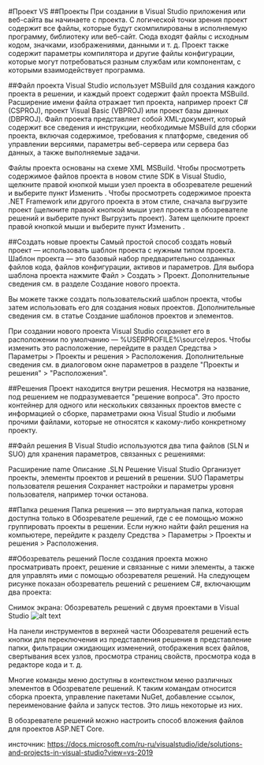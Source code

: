 #Проект VS
##Проекты
При создании в Visual Studio приложения или веб-сайта вы начинаете с проекта.
С логической точки зрения проект содержит все файлы,
которые будут скомпилированы в исполняемую программу,
библиотеку или веб-сайт. Сюда входят файлы с исходным кодом, значками, изображениями, данными и т. д.
Проект также содержит параметры компилятора и другие файлы конфигурации, которые могут потребоваться разным службам или компонентам,
с которыми взаимодействует программа.

##Файл проекта
Visual Studio использует MSBuild для создания каждого проекта в решении, и каждый проект содержит файл проекта MSBuild.
Расширение имени файла отражает тип проекта, например проект C# (CSPROJ), проект Visual Basic (VBPROJ) или проект базы данных (DBPROJ).
Файл проекта представляет собой XML-документ, который содержит все сведения и инструкции,
необходимые MSBuild для сборки проекта, включая содержимое, требования к платформе, сведения об управлении версиями,
параметры веб-сервера или сервера баз данных, а также выполняемые задачи.

Файлы проекта основаны на схеме XML MSBuild.
Чтобы просмотреть содержимое файлов проекта в новом стиле SDK в Visual Studio,
щелкните правой кнопкой мыши узел проекта в обозревателе решений и выберите пункт Изменить <projectname>.
Чтобы просмотреть содержимое проекта .NET Framework или другого проекта в этом стиле,
сначала выгрузите проект (щелкните правой кнопкой мыши узел проекта в обозревателе решений и выберите пункт Выгрузить проект).
Затем щелкните проект правой кнопкой мыши и выберите пункт Изменить <projectname> .

##Создать новые проекты
Самый простой способ создать новый проект — использовать шаблон проекта с нужным типом проекта.
Шаблон проекта — это базовый набор предварительно созданных файлов кода, файлов конфигурации, активов и параметров.
Для выбора шаблона проекта нажмите Файл > Создать > Проект. Дополнительные сведения см. в разделе Создание нового проекта.

Вы можете также создать пользовательский шаблон проекта, чтобы затем использовать его для создания новых проектов.
Дополнительные сведения см. в статье Создание шаблонов проектов и элементов.

При создании нового проекта Visual Studio сохраняет его в расположении по умолчанию — %USERPROFILE%\source\repos.
Чтобы изменить это расположение, перейдите в раздел Средства > Параметры > Проекты и решения > Расположения.
Дополнительные сведения см. в диалоговом окне параметров в разделе "Проекты и решения" > "Расположения".

##Решения
Проект находится внутри решения. Несмотря на название, под решением не подразумевается "решение вопроса".
Это просто контейнер для одного или нескольких связанных проектов вместе с информацией о сборке,
параметрами окна Visual Studio и любыми прочими файлами, которые не относятся к какому-либо конкретному проекту.

##Файл решения
В Visual Studio используются два типа файлов (SLN и SUO) для хранения параметров, связанных с решениями:

Расширение	             name	                                 Описание
.SLN	                   Решение Visual Studio	               Организует проекты, элементы проектов и решений в решении.
SUO	                     Параметры пользователя решения	       Сохраняет настройки и параметры уровня пользователя, например точки останова.

##Папка решения
Папка решения — это виртуальная папка, которая доступна только в Обозревателе решений,
где с ее помощью можно группировать проекты в решении. Если нужно найти файл решения на компьютере,
перейдите к разделу Средства > Параметры > Проекты и решения > Расположения.

##Обозреватель решений
После создания проекта можно просматривать проект, решение и связанные с ними элементы, а также для управлять ими с помощью обозревателя решений.
На следующем рисунке показан обозреватель решений с решением C#, включающим два проекта:

Снимок экрана: Обозреватель решений с двумя проектами в Visual Studio
![alt text](https://docs.microsoft.com/ru-ru/visualstudio/ide/media/solution-explorer.png?view=vs-2019)

На панели инструментов в верхней части Обозревателя решений есть кнопки для переключения из представления решения в представление папки,
фильтрации ожидающих изменений, отображения всех файлов, свертывания всех узлов, просмотра страниц свойств, просмотра кода в редакторе кода и т. д.

Многие команды меню доступны в контекстном меню различных элементов в Обозревателе решений.
К таким командам относится сборка проекта, управление пакетами NuGet, добавление ссылок, переименование файла и запуск тестов.
Это лишь некоторые из них.

В обозревателе решений можно настроить способ вложения файлов для проектов ASP.NET Core.

инсточник: https://docs.microsoft.com/ru-ru/visualstudio/ide/solutions-and-projects-in-visual-studio?view=vs-2019
